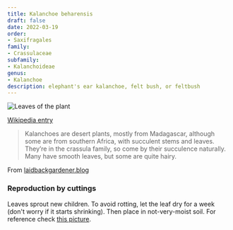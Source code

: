 ```yaml
---
title: Kalanchoe beharensis
draft: false
date: 2022-03-19
order:
- Saxifragales
family:
- Crassulaceae
subfamily:
- Kalanchoideae
genus:
- Kalanchoe    
description: elephant's ear kalanchoe, felt bush, or feltbush
---
```


![Leaves of the plant](./kalanchoe_beharensis.jpg)

[Wikipedia entry](https://en.wikipedia.org/wiki/Kalanchoe_beharensis)

> Kalanchoes are desert plants, mostly from Madagascar, although some are from southern Africa, with succulent stems and leaves. They’re in the crassula family, so come by their succulence naturally. Many have smooth leaves, but some are quite hairy.

From [laidbackgardener.blog](https://laidbackgardener.blog/2020/11/15/huggable-houseplants/)

### Reproduction by cuttings

Leaves sprout new children. To avoid rotting, let the leaf dry for a week (don't worry if it starts shrinking). Then place in not-very-moist soil. For reference check [this picture](https://davesgarden.com/community/forums/fp.php?pid=9849936&extraimg=3#b).


